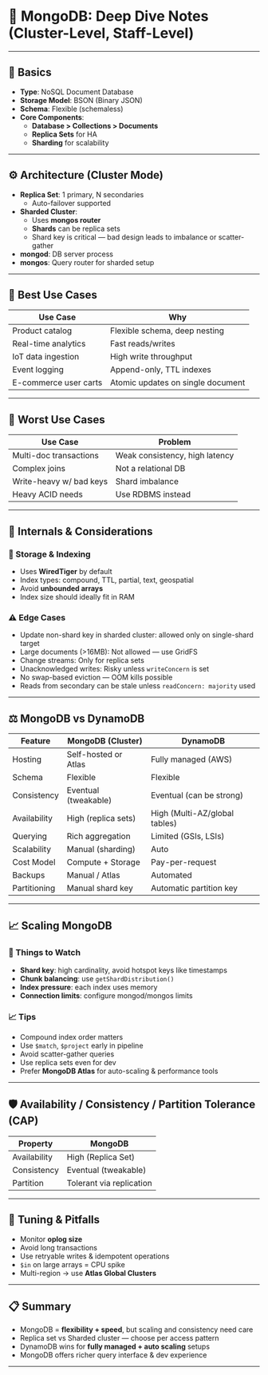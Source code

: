 # 📘 MongoDB: Deep Dive Notes (Cluster-Level, Staff-Level)

---

## 🔧 Basics

- **Type**: NoSQL Document Database  
- **Storage Model**: BSON (Binary JSON)  
- **Schema**: Flexible (schemaless)  
- **Core Components**:  
  - **Database > Collections > Documents**  
  - **Replica Sets** for HA  
  - **Sharding** for scalability  

---

## ⚙️ Architecture (Cluster Mode)

- **Replica Set**: 1 primary, N secondaries  
  - Auto-failover supported  
- **Sharded Cluster**:
  - Uses **mongos router**
  - **Shards** can be replica sets
  - Shard key is critical — bad design leads to imbalance or scatter-gather  
- **mongod**: DB server process  
- **mongos**: Query router for sharded setup  

---

## 🚀 Best Use Cases

| Use Case             | Why                                  |
|----------------------|---------------------------------------|
| Product catalog      | Flexible schema, deep nesting         |
| Real-time analytics  | Fast reads/writes                     |
| IoT data ingestion   | High write throughput                 |
| Event logging        | Append-only, TTL indexes              |
| E-commerce user carts| Atomic updates on single document     |

---

## 🧨 Worst Use Cases

| Use Case                   | Problem                                    |
|----------------------------|--------------------------------------------|
| Multi-doc transactions     | Weak consistency, high latency             |
| Complex joins              | Not a relational DB                        |
| Write-heavy w/ bad keys    | Shard imbalance                            |
| Heavy ACID needs           | Use RDBMS instead                          |

---

## 🧠 Internals & Considerations

### 💾 Storage & Indexing

- Uses **WiredTiger** by default  
- Index types: compound, TTL, partial, text, geospatial  
- Avoid **unbounded arrays**  
- Index size should ideally fit in RAM  

### ⚠️ Edge Cases

- Update non-shard key in sharded cluster: allowed only on single-shard target  
- Large documents (>16MB): Not allowed — use GridFS  
- Change streams: Only for replica sets  
- Unacknowledged writes: Risky unless `writeConcern` is set  
- No swap-based eviction — OOM kills possible  
- Reads from secondary can be stale unless `readConcern: majority` used  

---

## ⚖️ MongoDB vs DynamoDB

| Feature         | MongoDB (Cluster)       | DynamoDB                          |
|----------------|--------------------------|-----------------------------------|
| Hosting         | Self-hosted or Atlas     | Fully managed (AWS)               |
| Schema          | Flexible                 | Flexible                          |
| Consistency     | Eventual (tweakable)     | Eventual (can be strong)          |
| Availability    | High (replica sets)      | High (Multi-AZ/global tables)     |
| Querying        | Rich aggregation         | Limited (GSIs, LSIs)              |
| Scalability     | Manual (sharding)        | Auto                              |
| Cost Model      | Compute + Storage        | Pay-per-request                   |
| Backups         | Manual / Atlas           | Automated                         |
| Partitioning    | Manual shard key         | Automatic partition key           |

---

## 📈 Scaling MongoDB

### 📌 Things to Watch

- **Shard key**: high cardinality, avoid hotspot keys like timestamps  
- **Chunk balancing**: use `getShardDistribution()`  
- **Index pressure**: each index uses memory  
- **Connection limits**: configure mongod/mongos limits  

### 📈 Tips

- Compound index order matters  
- Use `$match`, `$project` early in pipeline  
- Avoid scatter-gather queries  
- Use replica sets even for dev  
- Prefer **MongoDB Atlas** for auto-scaling & performance tools  

---

## 🛡️ Availability / Consistency / Partition Tolerance (CAP)

| Property       | MongoDB                     |
|----------------|-----------------------------|
| Availability   | High (Replica Set)          |
| Consistency    | Eventual (tweakable)        |
| Partition      | Tolerant via replication    |

---

## 🧪 Tuning & Pitfalls

- Monitor **oplog size**  
- Avoid long transactions  
- Use retryable writes & idempotent operations  
- `$in` on large arrays = CPU spike  
- Multi-region → use **Atlas Global Clusters**  

---

## 📋 Summary

- MongoDB = **flexibility + speed**, but scaling and consistency need care  
- Replica set vs Sharded cluster — choose per access pattern  
- DynamoDB wins for **fully managed + auto scaling** setups  
- MongoDB offers richer query interface & dev experience  

---
